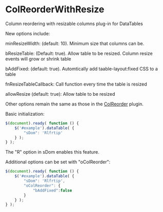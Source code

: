 ColReorderWithResize
====================

Column reordering with resizable columns plug-in for DataTables

New options include:

minResizeWidth: (default: 10). Minimum size that columns can be.

bResizeTable: (Default: true). Allow table to be resized. Column resize events will grow or shrink table

bAddFixed: (default: true). Automtically add taable-layout:fixed CSS to a table

fnResizeTableCallback: Call function every time the table is resized

allowResize (default: true): Allow table to be resized

Other options remain the same as those in the <a href="http://datatables.net/extras/colreorder/">ColReorder</a> plugin.

Basic initialization:
`````javascript
$(document).ready( function () {
    $('#example').dataTable( {
        "sDom": 'Rlfrtip'
    } );
} );
`````

The "R" option in sDom enables this feature.

Additional options can be set with "oColReorder":
`````javascript
$(document).ready( function () {
    $('#example').dataTable( {
        "sDom": 'Rlfrtip',
        "oColReorder": {
            "bAddFixed":false
        }
    } );
} );
`````
